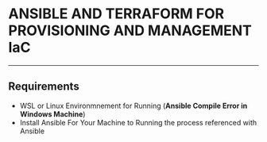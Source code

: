 # ANSIBLE AND TERRAFORM FOR PROVISIONING AND MANAGEMENT IaC
---
## Requirements
- WSL or Linux Environmnement for Running (**Ansible Compile Error in Windows Machine**)
- Install Ansible For Your Machine to Running the process referenced with Ansible
